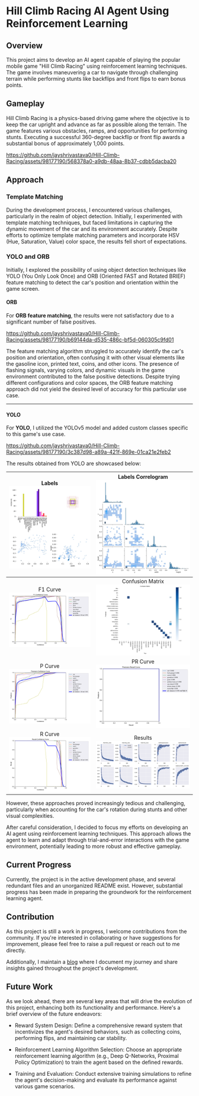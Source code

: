 # Hill Climb Racing AI Agent Using Reinforcement Learning

## Overview

This project aims to develop an AI agent capable of playing the popular mobile game "Hill Climb Racing" using reinforcement learning techniques. The game involves maneuvering a car to navigate through challenging terrain while performing stunts like backflips and front flips to earn bonus points.

## Gameplay

Hill Climb Racing is a physics-based driving game where the objective is to keep the car upright and advance as far as possible along the terrain. The game features various obstacles, ramps, and opportunities for performing stunts. Executing a successful 360-degree backflip or front flip awards a substantial bonus of approximately 1,000 points.

https://github.com/jayshrivastava0/Hill-Climb-Racing/assets/98177190/568378a0-a9db-48aa-8b37-cdbb5dacba20

## Approach

### Template Matching

During the development process, I encountered various challenges, particularly in the realm of object detection. Initially, I experimented with template matching techniques, but faced limitations in capturing the dynamic movement of the car and its environment accurately. Despite efforts to optimize template matching parameters and incorporate HSV (Hue, Saturation, Value) color space, the results fell short of expectations.

### YOLO and ORB
Initially, I explored the possibility of using object detection techniques like YOLO (You Only Look Once) and ORB (Oriented FAST and Rotated BRIEF) feature matching to detect the car's position and orientation within the game screen.

#### **ORB**
For **ORB feature matching**, the results were not satisfactory due to a significant number of false positives.

https://github.com/jayshrivastava0/Hill-Climb-Racing/assets/98177190/b69144da-d535-486c-bf5d-060305c9fd01

The feature matching algorithm struggled to accurately identify the car's position and orientation, often confusing it with other visual elements like the gasoline icon, printed text, coins, and other icons. The presence of flashing signals, varying colors, and dynamic visuals in the game environment contributed to the false positive detections. Despite trying different configurations and color spaces, the ORB feature matching approach did not yield the desired level of accuracy for this particular use case.


_________________________________________________________________________________________


#### **YOLO**
For **YOLO**, I utilized the YOLOv5 model and added custom classes specific to this game's use case. 

https://github.com/jayshrivastava0/Hill-Climb-Racing/assets/98177190/3c387d98-a89a-421f-869e-01ca21e2feb2


The results obtained from YOLO are showcased below:


| Labels <br> ![Labels](https://github.com/jayshrivastava0/Hill-Climb-Racing/blob/main/yolo_results/labels.jpg) | Labels Correlogram <br> ![Labels Correlogram](https://github.com/jayshrivastava0/Hill-Climb-Racing/blob/main/yolo_results/labels_correlogram.jpg) |
|:---:|:---:|
| F1 Curve <br> ![F1 Curve](https://github.com/jayshrivastava0/Hill-Climb-Racing/blob/main/yolo_results/F1_curve.png) | Confusion Matrix <br> ![Confusion Matrix](https://github.com/jayshrivastava0/Hill-Climb-Racing/blob/main/yolo_results/confusion_matrix.png) |
| P Curve <br> ![P Curve](https://github.com/jayshrivastava0/Hill-Climb-Racing/blob/main/yolo_results/P_curve.png) | PR Curve <br> ![PR Curve](https://github.com/jayshrivastava0/Hill-Climb-Racing/blob/main/yolo_results/PR_curve.png) |
| R Curve <br> ![R Curve](https://github.com/jayshrivastava0/Hill-Climb-Racing/blob/main/yolo_results/R_curve.png) | Results <br> ![Results](https://github.com/jayshrivastava0/Hill-Climb-Racing/blob/main/yolo_results/results.png) |


However, these approaches proved increasingly tedious and challenging, particularly when accounting for the car's rotation during stunts and other visual complexities.

After careful consideration, I decided to focus my efforts on developing an AI agent using reinforcement learning techniques. This approach allows the agent to learn and adapt through trial-and-error interactions with the game environment, potentially leading to more robust and effective gameplay.

## Current Progress

Currently, the project is in the active development phase, and several redundant files and an unorganized README exist. However, substantial progress has been made in preparing the groundwork for the reinforcement learning agent.


## Contribution

As this project is still a work in progress, I welcome contributions from the community. If you're interested in collaborating or have suggestions for improvement, please feel free to raise a pull request or reach out to me directly.

Additionally, I maintain a [blog](https://jayshrivastava.blogspot.com/2024/01/hill-climb-racing-automation.html) where I document my journey and share insights gained throughout the project's development.

## Future Work

As we look ahead, there are several key areas that will drive the evolution of this project, enhancing both its functionality and performance. Here's a brief overview of the future endeavors:

-  Reward System Design: Define a comprehensive reward system that incentivizes the agent's desired behaviors, such as collecting coins, performing flips, and maintaining car stability.


-  Reinforcement Learning Algorithm Selection: Choose an appropriate reinforcement learning algorithm (e.g., Deep Q-Networks, Proximal Policy Optimization) to train the agent based on the defined rewards.


-  Training and Evaluation: Conduct extensive training simulations to refine the agent's decision-making and evaluate its performance against various game scenarios.










<!---


# This blog covers my journey for this project.
https://jayshrivastava.blogspot.com/2024/01/hill-climb-racing-automation.html 


## Gameplay

https://github.com/jayshrivastava0/Hill-Climb-Racing/assets/98177190/568378a0-a9db-48aa-8b37-cdbb5dacba20



###
## The project is still in the works therefore there are so many redundant files and readme is still not organized
###

So after moving the mss and varios other window capture, I decided to go window api screenshot
it was giving me the flexiblity to capture any window, not the whole screen. So it was good and the FPS was also
respectable, and with just few optimizations the FPS jumped to pretty good.



Now i'm struck at template matching for object detection. Without nay preprocssing HSRV and all it is capturing the car,
but not keeping the car withing the bounding box and many times i would say half of the time the bounding box is 
pointing ti the sky on thee right part of the screen rather on the car which is on the left part of the screen.
So template matching is working but not as nicely as i would have hoped for. So let's try some optimization


So i tried for template matching
result = cv.matchTemplate(image, template, cv.TM_SQDIFF)
result = cv.matchTemplate(image, template, cv.TM_SQDIFF_NORMED)
result = cv.matchTemplate(image, template, cv.TM_CCORR)
result = cv.matchTemplate(image, template, cv.TM_CCORR_NORMED)
result = cv.matchTemplate(image, template, cv.TM_CCOEFF)
result = cv.matchTemplate(image, template, cv.TM_CCOEFF_NORMED)



For SQDIFF i even tried with already grayscale image, and even without background, filling the background with white , to create a drastic difference. 
Also i tried with others as well, to provide an image without background but it's not working.

Best is CCOEFF it matches the car, but jitters very much, idk why so for now it's threshold is 0.65
But let's see tomorrow we can change HSRV and try to do template matching with that.











After trying out HSV and incorporating it into the screen capture with object detection using template matching, I encountered a a roadblock. Now I tried to template match for object detection this created a very huge problem for me as, when the car moves in the game, the camera rolls backward according to speed. Now this is very problematic because my template has the car in certain angle i.e. 0 degree from the ground meaning totally flat to the ground. The game is over when car hits the floor at 180 snapping the neck of the driver and finsihing the game. So with template matching, this would not be able to observe since there is actually very large bonus points are given if you rotate in mid air, meaning, flip 360 in mid air in any direction. So this risk you take to flip gives out the reward in monetary terms so to collect the data, i have to actually at all times collect the data of rotation, but since this is not possible with template matching. I'll drop this pipeline now. 

Now there are two options to explore
1. YOLO

https://github.com/jayshrivastava0/Hill-Climb-Racing/assets/98177190/3c387d98-a89a-421f-869e-01ca21e2feb2


   
1. Feature Matching using ORB

https://github.com/jayshrivastava0/Hill-Climb-Racing/assets/98177190/b69144da-d535-486c-bf5d-060305c9fd01





Now i tried with feature matching with orb as well, but the problem is That Feature mapping is not performing as I would have wanted it to the reason that I saw was because when I was featured matching it the icon for gasoline actually very closely matches with the color ofOffer that's Why it was getting confused moreover I was constantly observing that whenever anything is printed on the screen while playing the game suppose air time or neck flip bonus or any kind of bonus or any kind of flashing text is generated it is actually outllined by black color And the same color was of the car's front so it was again getting very confused with thatI think feature matching would have Formed very well if the game was little less flashy there are coins there is the meter for gasoline there is the icon to get the gasoline and fill up your tank also there is some gems as well also whenever the fuel starts to get low flashing right signals appear on the screen signaling that the fuel is low that color it is little less red but it again could be a problem also after so much of Of playing out with different configurations most of the time feature matching was happening from the hat of the driver....closely matches with other icons such as Highest record and full screen icon so again if I was increasing the number of feature matching it was getting confused between all those things if I was reducing it then I was not properly satisfied with the feature matching so feature matching using org didn't turn out as well as I would have liked it too also to feature match I tried to do it in grayscale in rgb and bgr is different configuration in the colors as well, but upto no avail.



So it can be clearly seen that yolo was performing better. So i decided to go with YOLO.
This is the yolo results. I have not deleted the already shipped classification instances provided by YOLOv5. I just added some of my own classes for this particular use cases.


![YOLO Confusion Matrix](https://github.com/jayshrivastava0/Hill-Climb-Racing/blob/main/yolo_results/confusion_matrix.png)


![F1 Curve](https://github.com/jayshrivastava0/Hill-Climb-Racing/blob/main/yolo_results/F1_curve.png)


![Labels_Correlogram](https://github.com/jayshrivastava0/Hill-Climb-Racing/blob/main/yolo_results/labels_correlogram.jpg)


![P_curve](https://github.com/jayshrivastava0/Hill-Climb-Racing/blob/main/yolo_results/P_curve.png)


![PR_curve](https://github.com/jayshrivastava0/Hill-Climb-Racing/blob/main/yolo_results/PR_curve.png)


![R_curve](https://github.com/jayshrivastava0/Hill-Climb-Racing/blob/main/yolo_results/R_curve.png)


![Labels](https://github.com/jayshrivastava0/Hill-Climb-Racing/blob/main/yolo_results/labels.jpg)


![Results|50%](https://github.com/jayshrivastava0/Hill-Climb-Racing/blob/main/yolo_results/results.png)

-->
